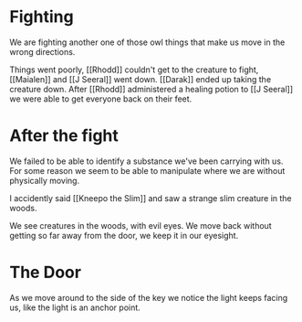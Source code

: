 # Fighting
We are fighting another one of those owl things that make us move in the wrong directions.

Things went poorly, [[Rhodd]] couldn't get to the creature to fight, [[Maialen]] and [[J Seeral]] went down.  [[Darak]] ended up taking the creature down.  After [[Rhodd]] administered a healing potion to [[J Seeral]] we were able to get everyone back on their feet.

# After the fight
We failed to be able to identify a substance we've been carrying with us.  For some reason we seem to be able to manipulate where we are without physically moving.

I accidently said [[Kneepo the Slim]] and saw a strange slim creature in the woods.

We see creatures in the woods, with evil eyes.  We move back without getting so far away from the door, we keep it in our eyesight.

# The Door
As we move around to the side of the key we notice the light keeps facing us, like the light is an anchor point.



